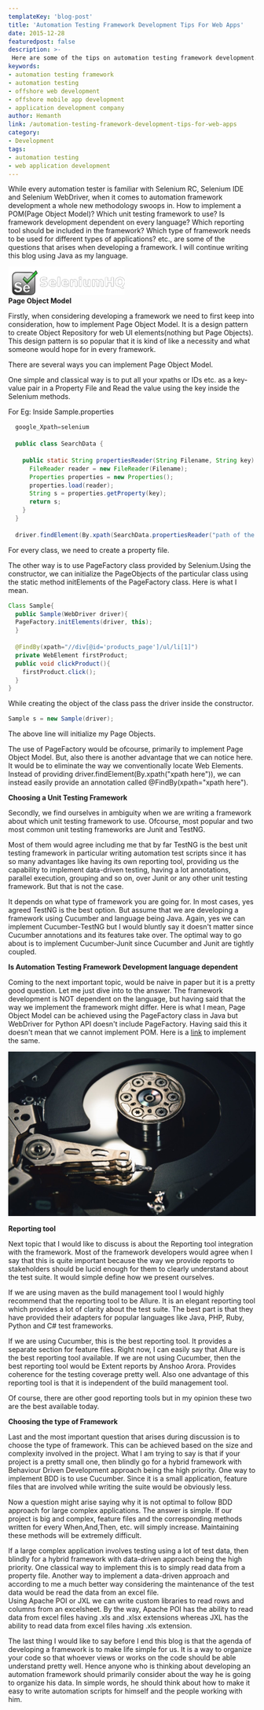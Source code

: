 ```yaml
---
templateKey: 'blog-post'
title: 'Automation Testing Framework Development Tips For Web Apps'
date: 2015-12-28
featuredpost: false
description: >-
 Here are some of the tips on automation testing framework development. We help startups with offshore web application development.
keywords:
- automation testing framework
- automation testing
- offshore web development
- offshore mobile app development
- application development company
author: Hemanth 
link: /automation-testing-framework-development-tips-for-web-apps
category:
- Development
tags:
- automation testing
- web application development
---
```


While every automation tester is familiar with Selenium RC, Selenium IDE and Selenium WebDriver, when it comes to automation framework development a whole new methodology swoops in. How to implement a POM(Page Object Model)? Which unit testing framework to use? Is framework development dependent on every language? Which reporting tool should be included in the framework? Which type of framework needs to be used for different types of applications? etc., are some of the questions that arises when developing a framework. I will continue writing this blog using Java as my language.

![Seleniumlogo][1]  
**Page Object Model**

Firstly, when considering developing a framework we need to first keep into consideration, how to implement Page Object Model. It is a design pattern to create Object Repository for web UI elements(nothing but Page Objects). This design pattern is so popular that it is kind of like a necessity and what someone would hope for in every framework.

There are several ways you can implement Page Object Model.

One simple and classical way is to put all your xpaths or IDs etc. as a key-value pair in a Property File and Read the value using the key inside the Selenium methods.

For Eg: Inside Sample.properties
    
    
```java
  google_Xpath=selenium
  
  public class SearchData {
  
    public static String propertiesReader(String Filename, String key) throws IOException{		
      FileReader reader = new FileReader(Filename);
      Properties properties = new Properties();
      properties.load(reader);
      String s = properties.getProperty(key);
      return s;	
    }
  }
  
  driver.findElement(By.xpath(SearchData.propertiesReader("path of the Sample.properties file","google_Xpath"));
```
For every class, we need to create a property file.

The other way is to use PageFactory class provided by Selenium.Using the constructor, we can initialize the PageObjects of the particular class using the static method initElements of the PageFactory class. Here is what I mean.
    
    
```java   
Class Sample{
  public Sample(WebDriver driver){
  PageFactory.initElements(driver, this);
  }

  @FindBy(xpath="//div[@id='products_page']/ul/li[1]")
  private WebElement firstProduct;
  public void clickProduct(){
    firstProduct.click();
  }
}
```    
    

While creating the object of the class pass the driver inside the constructor.
    
```java    
Sample s = new Sample(driver); 
```
The above line will initialize my Page Objects.

The use of PageFactory would be ofcourse, primarily to implement Page Object Model. But, also there is another advantage that we can notice here. It would be to eliminate the way we conventionally locate Web Elements. Instead of providing driver.findElement(By.xpath("xpath here")), we can instead easily provide an annotation called @FindBy(xpath="xpath here").

**Choosing a Unit Testing Framework**

Secondly, we find ourselves in ambiguity when we are writing a framework about which unit testing framework to use. Ofcourse, most popular and two most common unit testing frameworks are Junit and TestNG.

Most of them would agree including me that by far TestNG is the best unit testing framework in particular writing automation test scripts since it has so many advantages like having its own reporting tool, providing us the capability to implement data-driven testing, having a lot annotations, parallel execution, grouping and so on, over Junit or any other unit testing framework. But that is not the case.

It depends on what type of framework you are going for. In most cases, yes agreed TestNG is the best option. But assume that we are developing a framework using Cucumber and language being Java. Again, yes we can implement Cucumber-TestNG but I would bluntly say it doesn't matter since Cucumber annotations and its features take over. The optimal way to go about is to implement Cucumber-Junit since Cucumber and Junit are tightly coupled.

**Is Automation Testing Framework Development language dependent**

Coming to the next important topic, would be naive in paper but it is a pretty good question. Let me just dive into to the answer. The framework development is NOT dependent on the language, but having said that the way we implement the framework might differ. Here is what I mean, Page Object Model can be achieved using the PageFactory class in Java but WebDriver for Python API doesn't include PageFactory. Having said this it doesn't mean that we cannot implement POM. Here is a [link][2] to implement the same.

 
![night-computer-hdd-hard-drive \(1\)][3]

**Reporting tool**

Next topic that I would like to discuss is about the Reporting tool integration with the framework. Most of the framework developers would agree when I say that this is quite important because the way we provide reports to stakeholders should be lucid enough for them to clearly understand about the test suite. It would simple define how we present ourselves. 

If we are using maven as the build management tool I would highly recommend that the reporting tool to be Allure. It is an elegant reporting tool which provides a lot of clarity about the test suite. The best part is that they have provided their adapters for popular languages like Java, PHP, Ruby, Python and C# test frameworks.

 
If we are using Cucumber, this is the best reporting tool. It provides a separate section for feature files. Right now, I can easily say that Allure is the best reporting tool available. If we are not using Cucumber, then the best reporting tool would be Extent reports by Anshoo Arora. Provides coherence for the testing coverage pretty well. Also one advantage of this reporting tool is that it is independent of the build management tool.

Of course, there are other good reporting tools but in my opinion these two are the best available today.

**Choosing the type of Framework**

Last and the most important question that arises during discussion is to choose the type of framework. This can be achieved based on the size and complexity involved in the project. What I am trying to say is that if your project is a pretty small one, then blindly go for a hybrid framework with Behaviour Driven Development approach being the high priority. One way to implement BDD is to use Cucumber. Since it is a small application, feature files that are involved while writing the suite would be obviously less.

Now a question might arise saying why it is not optimal to follow BDD approach for large complex applications. The answer is simple. If our project is big and complex, feature files and the corresponding methods written for every When,And,Then, etc. will simply increase. Maintaining these methods will be extremely difficult.

If a large complex application involves testing using a lot of test data, then blindly for a hybrid framework with data-driven approach being the high priority. One classical way to implement this is to simply read data from a property file. Another way to implement a data-driven approach and according to me a much better way considering the maintenance of the test data would be read the data from an excel file.  
Using Apache POI or JXL we can write custom libraries to read rows and columns from an excelsheet. By the way, Apache POI has the ability to read data from excel files having .xls and .xlsx extensions whereas JXL has the ability to read data from excel files having .xls extension.

The last thing I would like to say before I end this blog is that the agenda of developing a framework is to make life simple for us. It is a way to organize your code so that whoever views or works on the code should be able understand pretty well. Hence anyone who is thinking about developing an automation framework should primarily consider about the way he is going to organize his data. In simple words, he should think about how to make it easy to write automation scripts for himself and the people working with him.

[1]: ./images/seleniumlogo.png
[2]: https://code.google.com/p/selenium/source/browse/py/test/selenium/webdriver/common/google_one_box.py
[3]: ./images/night-computer-hdd-hard-drive-1-1024x681.jpg

  